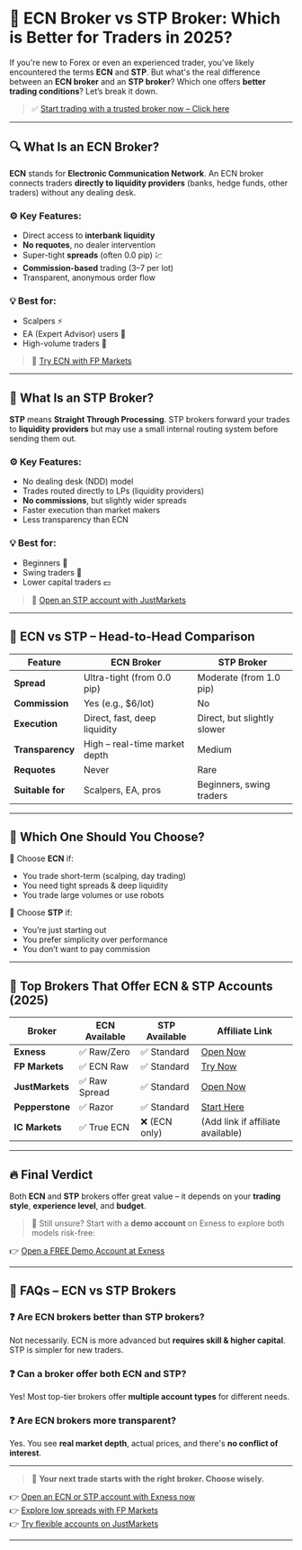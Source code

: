 # 🤖 ECN Broker vs STP Broker: Which is Better for Traders in 2025?

If you're new to Forex or even an experienced trader, you’ve likely encountered the terms **ECN** and **STP**. But what's the real difference between an **ECN broker** and an **STP broker**? Which one offers **better trading conditions**? Let’s break it down.

> ✅ [Start trading with a trusted broker now – Click here](https://one.exnesstrack.org/a/english23)

---

## 🔍 What Is an ECN Broker?

**ECN** stands for **Electronic Communication Network**. An ECN broker connects traders **directly to liquidity providers** (banks, hedge funds, other traders) without any dealing desk.

### ⚙️ Key Features:
- Direct access to **interbank liquidity**
- **No requotes**, no dealer intervention
- Super-tight **spreads** (often 0.0 pip) 💹
- **Commission-based** trading ($3–$7 per lot)
- Transparent, anonymous order flow

### 💡 Best for:
- Scalpers ⚡  
- EA (Expert Advisor) users 🤖  
- High-volume traders 🧠

> 🔗 [Try ECN with FP Markets](https://www.fpmarkets.com/?redir=stv&fpm-affiliate-utm-source=IB&fpm-affiliate-agt=56244)

---

## 🤝 What Is an STP Broker?

**STP** means **Straight Through Processing**. STP brokers forward your trades to **liquidity providers** but may use a small internal routing system before sending them out.

### ⚙️ Key Features:
- No dealing desk (NDD) model  
- Trades routed directly to LPs (liquidity providers)  
- **No commissions**, but slightly wider spreads  
- Faster execution than market makers  
- Less transparency than ECN

### 💡 Best for:
- Beginners 👶  
- Swing traders 🐢  
- Lower capital traders 💵

> 🔗 [Open an STP account with JustMarkets](https://one.justmarkets.link/a/79iqw0j6nj)

---

## 🥊 ECN vs STP – Head-to-Head Comparison

| Feature               | ECN Broker                                 | STP Broker                               |
|------------------------|--------------------------------------------|-------------------------------------------|
| **Spread**            | Ultra-tight (from 0.0 pip)                 | Moderate (from 1.0 pip)                  |
| **Commission**        | Yes (e.g., $6/lot)                         | No                                        |
| **Execution**         | Direct, fast, deep liquidity               | Direct, but slightly slower               |
| **Transparency**      | High – real-time market depth              | Medium                                    |
| **Requotes**          | Never                                      | Rare                                      |
| **Suitable for**      | Scalpers, EA, pros                         | Beginners, swing traders                 |

---

## 🧠 Which One Should You Choose?

🎯 Choose **ECN** if:
- You trade short-term (scalping, day trading)  
- You need tight spreads & deep liquidity  
- You trade large volumes or use robots  

🎯 Choose **STP** if:
- You’re just starting out  
- You prefer simplicity over performance  
- You don’t want to pay commission

---

## 💼 Top Brokers That Offer ECN & STP Accounts (2025)

| Broker         | ECN Available | STP Available | Affiliate Link |
|----------------|----------------|----------------|----------------|
| **Exness**     | ✅ Raw/Zero     | ✅ Standard     | [Open Now](https://one.exnesstrack.org/a/english23) |
| **FP Markets** | ✅ ECN Raw      | ✅ Standard     | [Try Now](https://www.fpmarkets.com/?redir=stv&fpm-affiliate-utm-source=IB&fpm-affiliate-agt=56244) |
| **JustMarkets**| ✅ Raw Spread   | ✅ Standard     | [Open Now](https://one.justmarkets.link/a/79iqw0j6nj) |
| **Pepperstone**| ✅ Razor        | ✅ Standard     | [Start Here](https://trk.pepperstonepartners.com/aff_c?offer_id=367&aff_id=33954) |
| **IC Markets** | ✅ True ECN     | ❌ (ECN only)   | (Add link if affiliate available) |

---

## 🔥 Final Verdict

Both **ECN** and **STP** brokers offer great value – it depends on your **trading style**, **experience level**, and **budget**.

> 🧪 Still unsure? Start with a **demo account** on Exness to explore both models risk-free:

👉 [Open a FREE Demo Account at Exness](https://one.exnesstrack.org/a/english23)

---

## 💬 FAQs – ECN vs STP Brokers

### ❓ Are ECN brokers better than STP brokers?
Not necessarily. ECN is more advanced but **requires skill & higher capital**. STP is simpler for new traders.

### ❓ Can a broker offer both ECN and STP?
Yes! Most top-tier brokers offer **multiple account types** for different needs.

### ❓ Are ECN brokers more transparent?
Yes. You see **real market depth**, actual prices, and there's **no conflict of interest**.

---

> 🎯 **Your next trade starts with the right broker. Choose wisely.**

👉 [Open an ECN or STP account with Exness now](https://one.exnesstrack.org/a/english23)  
👉 [Explore low spreads with FP Markets](https://www.fpmarkets.com/?redir=stv&fpm-affiliate-utm-source=IB&fpm-affiliate-agt=56244)  
👉 [Try flexible accounts on JustMarkets](https://one.justmarkets.link/a/79iqw0j6nj)

---

